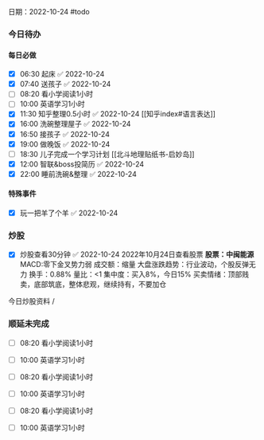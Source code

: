 日期：2022-10-24
#todo
### 今日待办
#### 每日必做
- [x] 06:30 起床 ✅ 2022-10-24
- [x] 07:40 送孩子 ✅ 2022-10-24
- [ ]  08:20 看小学阅读1小时
- [ ] 10:00 英语学习1小时
- [x] 11:30 知乎整理0.5小时 ✅ 2022-10-24 [[知乎index#语言表达]]
- [x] 16:00 洗碗整理屋子 ✅ 2022-10-24
- [x] 16:50 接孩子 ✅ 2022-10-24
- [x] 19:00 做晚饭 ✅ 2022-10-24
- [ ] 18:30 儿子完成一个学习计划 [[北斗地理贴纸书-启妙岛]]
- [x] 12:00 智联&boss投简历 ✅ 2022-10-24
- [x] 22:00 睡前洗碗&整理 ✅ 2022-10-24

#### 特殊事件
- [x] 玩一把羊了个羊 ✅ 2022-10-24

### 炒股
- [x] 炒股查看30分钟 ✅ 2022-10-24
2022年10月24日查看股票
**股票：中闽能源**
MACD:零下金叉势力弱
成交额：缩量
大盘涨跌趋势：行业波动，个股反弹无力
换手：0.88%
量比：<1
集中度：买入8%，今日15%
买卖情绪：顶部贱卖，底部筑底，整体悲观，继续持有，不要加仓

今日炒股资料
/


### 顺延未完成
- [ ]  08:20 看小学阅读1小时
- [ ] 10:00 英语学习1小时
- [ ]  08:20 看小学阅读1小时
- [ ] 10:00 英语学习1小时
- [ ] 08:20 看小学阅读1小时
- [ ] 10:00 英语学习1小时


